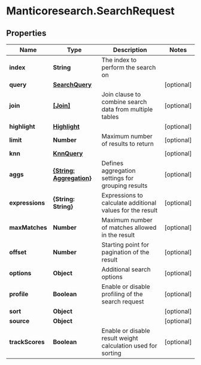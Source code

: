 # Manticoresearch.SearchRequest

## Properties

Name | Type | Description | Notes
------------ | ------------- | ------------- | -------------
**index** | **String** | The index to perform the search on | 
**query** | [**SearchQuery**](SearchQuery.md) |  | [optional] 
**join** | [**[Join]**](Join.md) | Join clause to combine search data from multiple tables | [optional] 
**highlight** | [**Highlight**](Highlight.md) |  | [optional] 
**limit** | **Number** | Maximum number of results to return | [optional] 
**knn** | [**KnnQuery**](KnnQuery.md) |  | [optional] 
**aggs** | [**{String: Aggregation}**](Aggregation.md) | Defines aggregation settings for grouping results | [optional] 
**expressions** | **{String: String}** | Expressions to calculate additional values for the result | [optional] 
**maxMatches** | **Number** | Maximum number of matches allowed in the result | [optional] 
**offset** | **Number** | Starting point for pagination of the result | [optional] 
**options** | **Object** | Additional search options | [optional] 
**profile** | **Boolean** | Enable or disable profiling of the search request | [optional] 
**sort** | **Object** |  | [optional] 
**source** | **Object** |  | [optional] 
**trackScores** | **Boolean** | Enable or disable result weight calculation used for sorting | [optional] 


